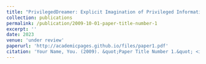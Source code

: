 ```yaml
---
title: "PrivilegedDreamer: Explicit Imagination of Privileged Information for Adaptation in Uncertain Environments"
collection: publications
permalink: /publication/2009-10-01-paper-title-number-1
excerpt: ''
date: 2023
venue: 'under review'
paperurl: 'http://academicpages.github.io/files/paper1.pdf'
citation: 'Your Name, You. (2009). &quot;Paper Title Number 1.&quot; <i>Journal 1</i>. 1(1).'
---
```

